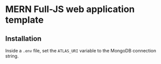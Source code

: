 # MERN Full-JS web application template

## Installation

Inside a `.env` file, set the `ATLAS_URI` variable to the MongoDB connection string.
